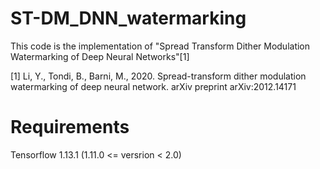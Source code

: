 # ST-DM_DNN_watermarking

This code is the implementation of "Spread Transform Dither Modulation Watermarking of Deep Neural Networks"[1]

[1] Li, Y., Tondi, B., Barni, M., 2020. Spread-transform dither modulation watermarking of deep neural network. arXiv preprint arXiv:2012.14171

# Requirements

Tensorflow 1.13.1 (1.11.0 <= versrion < 2.0)

